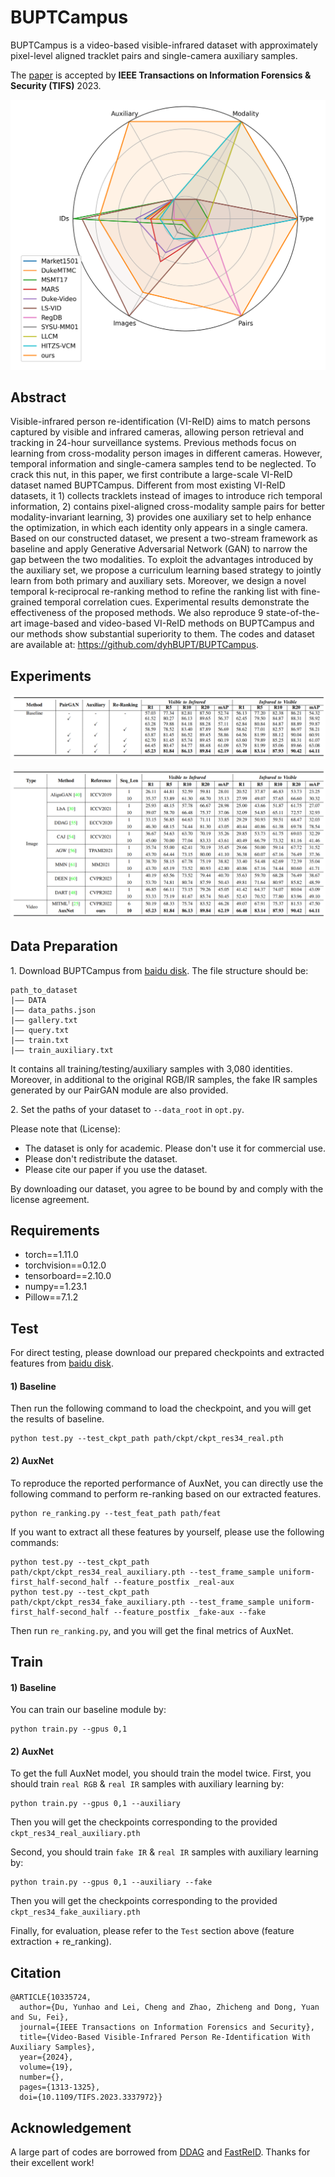 # BUPTCampus
BUPTCampus is a video-based visible-infrared dataset 
with approximately pixel-level aligned tracklet pairs
and single-camera auxiliary samples.

The [paper](https://ieeexplore.ieee.org/document/10335724) is accepted by **IEEE Transactions on Information Forensics & Security (TIFS)** 2023.

![radar](assets/radar.png)

## Abstract 

Visible-infrared person re-identification (VI-ReID) aims to match persons captured by visible and infrared cameras, allowing person retrieval and tracking in 24-hour surveillance systems. Previous methods focus on learning from cross-modality person images in different cameras. However, temporal information and single-camera samples tend to be neglected. To crack this nut, in this paper, we first contribute a large-scale VI-ReID dataset named BUPTCampus. Different from most existing VI-ReID datasets, it 1) collects tracklets instead of images to introduce rich temporal information,  2) contains pixel-aligned cross-modality sample pairs for better modality-invariant learning, 3) provides one auxiliary set to help enhance the  optimization, in which each identity only appears in a single camera. Based on our constructed dataset, we present a two-stream framework as baseline and apply Generative Adversarial Network (GAN) to narrow the gap between the two modalities. To exploit the advantages introduced by the auxiliary set, we propose a curriculum learning based strategy to jointly learn from both primary and auxiliary sets. Moreover, we design a novel temporal k-reciprocal re-ranking method to refine the ranking list with fine-grained temporal correlation cues. Experimental results demonstrate the effectiveness of the proposed methods. We also reproduce 9 state-of-the-art image-based and video-based VI-ReID methods on BUPTCampus and our methods show substantial superiority to them. The codes and dataset are available at: https://github.com/dyhBUPT/BUPTCampus.

## Experiments

![ablation](assets/ablation.png)

![sota](assets/sota.png)

## Data Preparation

1\. Download BUPTCampus from [baidu disk](https://pan.baidu.com/s/1GlAlNoSWUuvaGPjOzK4jqQ?pwd=bupt). The file structure should be:
```
path_to_dataset
|—— DATA
|—— data_paths.json
|—— gallery.txt
|—— query.txt
|—— train.txt
|—— train_auxiliary.txt
```
It contains all training/testing/auxiliary samples with 3,080 identities.
Moreover, in additional to the original RGB/IR samples,
the fake IR samples generated by our PairGAN module are also provided.

2\. Set the paths of your dataset to `--data_root` in `opt.py`.

Please note that (License):
- The dataset is only for academic. Please don't use it for commercial use.
- Please don't redistribute the dataset.
- Please cite our paper if you use the dataset.

By downloading our dataset, you agree to be bound by and comply with the license agreement.

## Requirements
- torch==1.11.0
- torchvision==0.12.0
- tensorboard==2.10.0
- numpy==1.23.1
- Pillow==7.1.2

## Test
For direct testing, please download our prepared checkpoints and extracted features from 
[baidu disk](https://pan.baidu.com/s/17yfHjKDhUevtfPLdgTMrNw?pwd=bupt).

#### 1) Baseline

Then run the following command to load the checkpoint, and you will get the results of baseline.
```shell script
python test.py --test_ckpt_path path/ckpt/ckpt_res34_real.pth
```

#### 2) AuxNet

To reproduce the reported performance of AuxNet, 
you can directly use the following command to perform re-ranking based on our extracted features.
```shell script
python re_ranking.py --test_feat_path path/feat
```

If you want to extract all these features by yourself, please use the following commands:
```shell script
python test.py --test_ckpt_path path/ckpt/ckpt_res34_real_auxiliary.pth --test_frame_sample uniform-first_half-second_half --feature_postfix _real-aux
python test.py --test_ckpt_path path/ckpt/ckpt_res34_fake_auxiliary.pth --test_frame_sample uniform-first_half-second_half --feature_postfix _fake-aux --fake
```
Then run `re_ranking.py`,  and you will get the final metrics of AuxNet.

## Train

#### 1) Baseline
You can train our baseline module by:
```shell script
python train.py --gpus 0,1
```

#### 2) AuxNet
To get the full AuxNet model, you should train the model twice.
First, you should train `real RGB` & `real IR` samples with auxiliary learning by:
```shell script
python train.py --gpus 0,1 --auxiliary
```
Then you will get the checkpoints corresponding to the provided `ckpt_res34_real_auxiliary.pth`

Second, you should train `fake IR` & `real IR` samples with auxiliary learning by:
```shell script
python train.py --gpus 0,1 --auxiliary --fake
```
Then you will get the checkpoints corresponding to the provided `ckpt_res34_fake_auxiliary.pth`

Finally, for evaluation, please refer to the `Test` section above (feature extraction + re_ranking).

## Citation
```
@ARTICLE{10335724,
  author={Du, Yunhao and Lei, Cheng and Zhao, Zhicheng and Dong, Yuan and Su, Fei},
  journal={IEEE Transactions on Information Forensics and Security}, 
  title={Video-Based Visible-Infrared Person Re-Identification With Auxiliary Samples}, 
  year={2024},
  volume={19},
  number={},
  pages={1313-1325},
  doi={10.1109/TIFS.2023.3337972}}
```

## Acknowledgement
A large part of codes are borrowed from 
[DDAG](https://github.com/mangye16/DDAG) and [FastReID](https://github.com/JDAI-CV/fast-reid).
Thanks for their excellent work!
